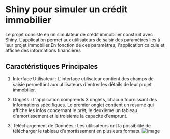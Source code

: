 # Shiny pour simuler un crédit immobilier 

Le projet consiste en un simulateur de crédit immobilier construit avec Shiny. L'application permet aux utilisateurs de saisir des paramètres liés à leur projet immobilier.En fonction de ces paramètres, l'application calcule et affiche des informations financières

## Caractéristiques Principales 

1. Interface Utilisateur : L'interface utilisateur contient des champs de saisie permettant aux utilisateurs d'entrer les détails de leur projet immobilier.
   
2. Onglets : L'application comprends 3 onglets, chacun fournissant des informations spécifiques. Le premier onglet contient un resumé qui affiche les infos concernant le prêt, le deuxième un tableau d'amortissement et le troisième la capacité d'emprunt.

3. Téléchargement de Données : Les utilisateurs ont la possibilité de télécharger le tableau d'amortissement en plusieurs formats.
![image](https://github.com/user-attachments/assets/5d2fff82-5556-4b3e-9575-04cdbb8599c8)

